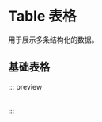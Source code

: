 <script setup>
import { ref } from 'vue';

const columns = ref([
  { prop: 'date', label: 'Date', width: '180px' },
  { prop: 'name', label: 'Name', width: '180px' },
  { prop: 'address', label: 'Address' },
  { prop: 'actions', label: 'Actions' },
]);

const tableData = ref([
  { date: '2025-08-01', name: 'John Smith', address: 'No. 189, Grove St, Los Angeles' },
  { date: '2025-08-02', name: 'Jane Doe', address: 'No. 189, Grove St, Los Angeles' },
  { date: '2025-08-03', name: 'Tom Brown', address: 'No. 189, Grove St, Los Angeles' },
]);

const handleEdit = (row) => {
  alert(`Editing ${row.name}`)
}
</script>

# Table 表格

用于展示多条结构化的数据。

## 基础表格

::: preview
<Table :data="tableData" :columns="columns">
<template #actions="{ row, index }">
<Button @click="handleEdit(row)">Edit</Button>
<Button type="danger">Delete</Button>
</template>
</Table>
:::